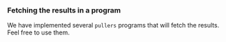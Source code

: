 ### Fetching the results in a program
We have implemented several `pullers` programs that will fetch the results. Feel free to use them.